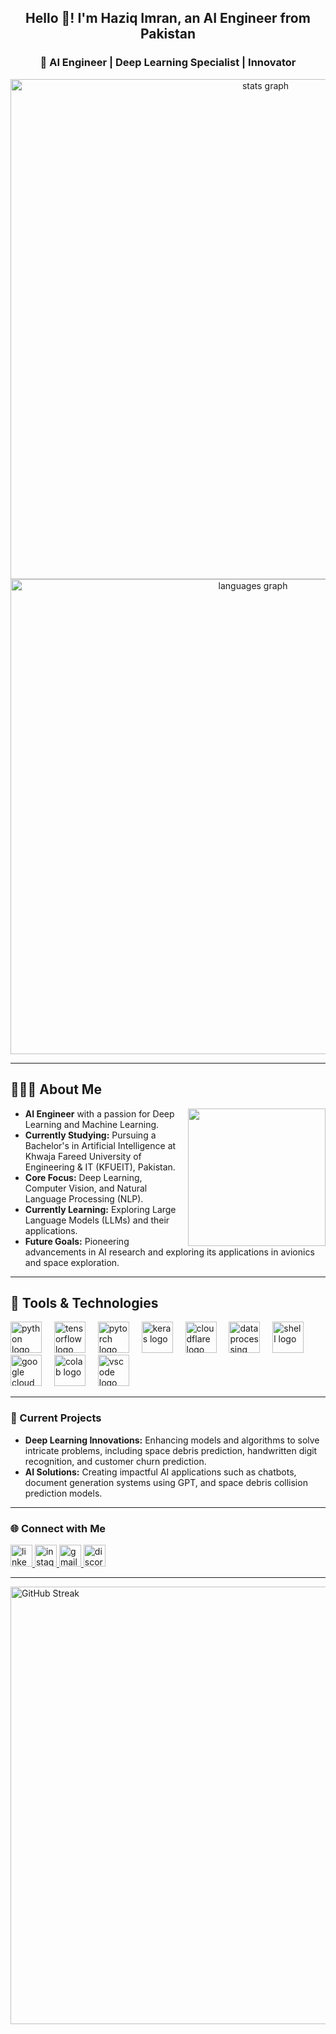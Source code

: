 <h2 align="center">Hello 👋! I'm Haziq Imran, an AI Engineer from Pakistan</h2>

<h3 align="center">🚀 AI Engineer | Deep Learning Specialist | Innovator</h3>

<div align="center">
  <img src="https://github-readme-stats.vercel.app/api?username=haziqimran18&hide_title=true&show_icons=true&include_all_commits=true&count_private=true&theme=radical&bg_color=0D1117&text_color=ffffff&icon_color=00CFFF"  width="800" alt="stats graph" />
  <img src="https://github-readme-stats.vercel.app/api/top-langs?username=haziqimran18&layout=compact&card_width=320&langs_count=5&theme=radical&bg_color=0D1117&text_color=ffffff&icon_color=00CFFF" width="760" alt="languages graph" />
</div>

---

<h2 align="left">👨🏻‍💻 About Me</h2>
<img align="right" height="220" style="margin-left: 10px" src="https://i.giphy.com/media/v1.Y2lkPTc5MGI3NjExeG1rODBhbTJnb3BqZXRrZGt6dHZudmsycGx6MGEzY3Z4eWt0b2tkNCZlcD12MV9pbnRlcm5hbF9naWZfYnlfaWQmY3Q9Zw/Rpl1sod1vCXK0L2SUN/giphy.gif" />

<ul>
  <li><strong>AI Engineer</strong> with a passion for Deep Learning and Machine Learning.</li>
  <li><strong>Currently Studying:</strong> Pursuing a Bachelor's in Artificial Intelligence at Khwaja Fareed University of Engineering & IT (KFUEIT), Pakistan.</li>
  <li><strong>Core Focus:</strong> Deep Learning, Computer Vision, and Natural Language Processing (NLP).</li>
  <li><strong>Currently Learning:</strong> Exploring Large Language Models (LLMs) and their applications.</li>
  <li><strong>Future Goals:</strong> Pioneering advancements in AI research and exploring its applications in avionics and space exploration.</li>
</ul>

---

<h2 align="left">🔧 Tools & Technologies</h2>
<div align="left">
  <img src="https://cdn.jsdelivr.net/gh/devicons/devicon/icons/python/python-original.svg" height="50" alt="python logo" />
  <img width="12" />
  <img src="https://cdn.jsdelivr.net/gh/devicons/devicon/icons/tensorflow/tensorflow-original.svg" height="50" alt="tensorflow logo" />
  <img width="12" />
  <img src="https://cdn.jsdelivr.net/gh/devicons/devicon/icons/pytorch/pytorch-original.svg" height="50" alt="pytorch logo" />
  <img width="12" />
  <img src="https://cdn.jsdelivr.net/gh/devicons/devicon/icons/keras/keras-original.svg" height="50" alt="keras logo" />
  <img width="12" />
  <img src="https://img.icons8.com/?size=100&id=33039&format=png&color=000000" height="50" alt="cloudflare logo" />
  <img width="12" />
  <img src="https://img.icons8.com/?size=100&id=gTh24WvhQ5sg&format=png&color=000000" height="50" alt="data processing logo" />
  <img width="12" />
  <img src="https://cdn.jsdelivr.net/gh/devicons/devicon@latest/icons/powershell/powershell-original.svg" height="50" alt="shell logo" />
  <img width="12" />
  <img src="https://cdn.jsdelivr.net/gh/devicons/devicon/icons/googlecloud/googlecloud-original.svg" height="50" alt="google cloud logo" />
  <img width="12" />
  <img src="https://img.icons8.com/?size=100&id=lOqoeP2Zy02f&format=png&color=000000" height="50" alt="colab logo" />
  <img width="12" />
  <img src="https://cdn.jsdelivr.net/gh/devicons/devicon/icons/vscode/vscode-original.svg" height="50" alt="vscode logo" />
</div>

---

<h3 align="left">🌟 Current Projects</h3>
<ul>
  <li><strong>Deep Learning Innovations:</strong> Enhancing models and algorithms to solve intricate problems, including space debris prediction, handwritten digit recognition, and customer churn prediction.</li>
  <li><strong>AI Solutions:</strong> Creating impactful AI applications such as chatbots, document generation systems using GPT, and space debris collision prediction models.</li>
</ul>

---

<h3 align="left">🌐 Connect with Me</h3>
<div align="left">
  <a href="https://www.linkedin.com/in/haziq-imran-778760312" target="_blank">
    <img src="https://img.shields.io/static/v1?message=LinkedIn&logo=linkedin&label=&color=0077B5&logoColor=white&style=for-the-badge" height="35" alt="linkedin logo" />
  </a>
  <a href="https://www.instagram.com/haziq.imran.59/" target="_blank">
    <img src="https://img.shields.io/static/v1?message=Instagram&logo=instagram&label=&color=E4405F&logoColor=white&style=for-the-badge" height="35" alt="instagram logo" />
  </a>
  <a href="mailto:hazziq595959@gmail.com" target="_blank">
    <img src="https://img.shields.io/static/v1?message=Email&logo=gmail&label=&color=D14836&logoColor=white&style=for-the-badge" height="35" alt="gmail logo" />
  </a>
  <a href="https://discord.com/users/muhammadhaziqimran" target="_blank">
    <img src="https://img.shields.io/static/v1?message=Discord&logo=discord&label=&color=7289DA&logoColor=white&style=for-the-badge" height="35" alt="discord logo" />
  </a>
</div>

---

<img width="700" src="https://github-readme-streak-stats.herokuapp.com/?user=haziqimran18&theme=radical&background=0D1117&ring=00CFFF&fire=00CFFF" alt="GitHub Streak" />
